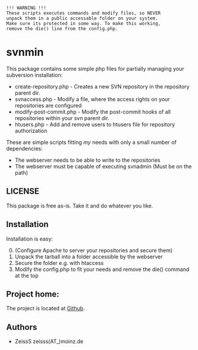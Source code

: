 
    !!! WARNING !!!
    These scripts executes commands and modify files, so NEVER 
    unpack them in a public accessable folder on your system.
    Make sure its protected in some way. To make this working,
    remove the die() line from the config.php.

svnmin
======
This package contains some simple php files for partially managing your subversion installation:

* create-repository.php - Creates a new SVN repository in the repository parent dir.
* svnaccess.php - Modify a file, where the access rights on your repositories are configured
* modify-post-commit.php - Modify the post-commit hooks of all repositories within your svn parent dir.
* htusers.php - Add and remove users to htusers file for repository authorization

These are simple scripts fitting *my* needs with only a small number of dependencies:

* The webserver needs to be able to write to the repositories
* The webserver must be capable of executing svnadmin (Must be on the path)


LICENSE
------
This package is free as-is. Take it and do whatever you like. 

Installation
------------

Installation is easy: 

0. (Configure Apache to server your repositories and secure them)
1. Unpack the tarball into a folder accessible by the webserver
2. Secure the folder e.g. with htaccess
3. Modify the config.php to fit your needs and remove the die() command at the top

Project home:
-------------
The project is located at [Github][svnmin].

Authors 
-------
* ZeissS zeisss(AT_)moinz.de

   [svnmin]: http://www.github.com/zeisss/svnmin "Svnmin at GitHub"

